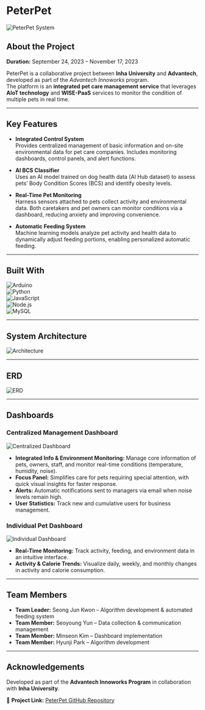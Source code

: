 # PeterPet  

![PeterPet System](https://github.com/ella00100/PeterPet/assets/103167624/307a7bb6-e9a5-4162-9bee-0914480cc61c)

## About the Project  
**Duration:** September 24, 2023 – November 17, 2023  

PeterPet is a collaborative project between **Inha University** and **Advantech**, developed as part of the *Advantech Innoworks* program.  
The platform is an **integrated pet care management service** that leverages **AIoT technology** and **WISE-PaaS** services to monitor the condition of multiple pets in real time.

---

## Key Features  

- **Integrated Control System**  
  Provides centralized management of basic information and on-site environmental data for pet care companies. Includes monitoring dashboards, control panels, and alert functions.  

- **AI BCS Classifier**  
  Uses an AI model trained on dog health data (AI Hub dataset) to assess pets’ Body Condition Scores (BCS) and identify obesity levels.  

- **Real-Time Pet Monitoring**  
  Harness sensors attached to pets collect activity and environmental data. Both caretakers and pet owners can monitor conditions via a dashboard, reducing anxiety and improving convenience.  

- **Automatic Feeding System**  
  Machine learning models analyze pet activity and health data to dynamically adjust feeding portions, enabling personalized automatic feeding.  

---

## Built With  

![Arduino](https://img.shields.io/badge/Arduino-00878F?style=for-the-badge&logo=arduino&logoColor=white)  
![Python](https://img.shields.io/badge/Python-3776AB?style=for-the-badge&logo=python&logoColor=yellow)  
![JavaScript](https://img.shields.io/badge/javascript-F7DF1E?style=for-the-badge&logo=javascript&logoColor=black)  
![Node.js](https://img.shields.io/badge/Node.js-339933?style=for-the-badge&logo=nodedotjs&logoColor=black)  
![MySQL](https://img.shields.io/badge/MySQL-4479A1?style=for-the-badge&logo=mysql&logoColor=yellow)  

---

## System Architecture  
![Architecture](https://github.com/ella00100/PeterPet/assets/103167624/36baf511-149b-4be6-bbfb-ad8c72877b89)

---

## ERD  
![ERD](https://github.com/ella00100/PeterPet/assets/103167624/d894d3ce-e129-498c-9417-0802378c84a7)

---

## Dashboards  

### Centralized Management Dashboard  
![Centralized Dashboard](https://github.com/ella00100/PeterPet/assets/103167624/88f38298-c116-4145-b4f4-e243a2262748)  

- **Integrated Info & Environment Monitoring:** Manage core information of pets, owners, staff, and monitor real-time conditions (temperature, humidity, noise).  
- **Focus Panel:** Simplifies care for pets requiring special attention, with quick visual insights for faster response.  
- **Alerts:** Automatic notifications sent to managers via email when noise levels remain high.  
- **User Statistics:** Track new and cumulative users for business management.  

### Individual Pet Dashboard  
![Individual Dashboard](https://github.com/ella00100/PeterPet/assets/103167624/3a9b65a0-6d20-4b60-8312-1be77e63ef19)  

- **Real-Time Monitoring:** Track activity, feeding, and environment data in an intuitive interface.  
- **Activity & Calorie Trends:** Visualize daily, weekly, and monthly changes in activity and calorie consumption.  

---

## Team Members  

- **Team Leader:** Seong Jun Kwon – Algorithm development & automated feeding system  
- **Team Member:** Seoyoung Yun – Data collection & communication management  
- **Team Member:** Minseon Kim – Dashboard implementation  
- **Team Member:** Hyunji Park – Algorithm development  

---

## Acknowledgements  

Developed as part of the **Advantech Innoworks Program** in collaboration with **Inha University**.  

📌 **Project Link:** [PeterPet GitHub Repository](https://github.com/AdvantechPeterPet/PeterPet)  
